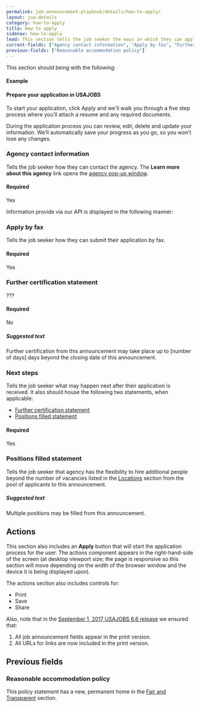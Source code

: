 ```yaml
---
permalink: job-announcement-playbook/details/how-to-apply/
layout: joa-details
category: how-to-apply
title: How to apply
sidenav: how-to-apply
lead: This section tells the job seeker the ways in which they can apply to this job.
current-fields: ["Agency contact information", "Apply by fax", "Further certification statement", "Positions filled statement", "Next steps"]
previous-fields: ["Reasonable accommodation policy"]
---
```


This section should being with the following:

#### Example

<div class="usajobs-recruitment-joa-playbook-details__suggested-text">
<h4>Prepare your application in USAJOBS</h4>
<p>
To start your application, click Apply and we'll walk you through a five step process where you’ll attach a resume and any required documents.
</p>
<p>
During the application process you can review, edit, delete and update your information. We’ll automatically save your progress as you go, so you won’t lose any changes.
</p>
</div>

### Agency contact information

Tells the job seeker how they can contact the agency. The **Learn more about this agency** link opens the [agency pop-up window](../details/overview/#agency-modal---current-fields).

#### Required
Yes

Information provide via our API is displayed in the following manner:

<div class="usajobs-recruitment-joa-playbook-details__example-img">
<amp-img src="{{ site.baseurl }}/assets/images/job-announcement-playbook/agency-contact-info-v6.6.png"
  srcset="{{ site.baseurl }}/assets/images/job-announcement-playbook/agency-contact-info-v6.6.png 768w,
  {{ site.baseurl }}/assets/images/job-announcement-playbook/agency-contact-info-v6.6-SM.png 100w"
  width="692"
  height="376"
  layout="responsive"
  alt="Agency contact information v6.6 example"></amp-img>
</div>

### Apply by fax

Tells the job seeker how they can submit their application by fax.

#### Required
Yes

### Further certification statement

???

#### Required
No

<div class="usajobs-recruitment-joa-playbook-details__suggested-text">
<h5>Suggested text</h5>
Further certification from this announcement may take place up to [number of days] days beyond the closing date of this announcement.
</div>

### Next steps

Tells the job seeker what may happen next after their application is received. It also should house the following two statements, when applicable:

* [Further certification statement](#futher-certification-statement)
* [Positions filled statement](#positions-filled-statement)

#### Required
Yes

### Positions filled statement

Tells the job seeker that agency has the flexibility to hire additional people beyond the number of vacancies listed in the [Locations](../locations/#Vacancies) section from the pool of applicants to this announcement.

<div class="usajobs-recruitment-joa-playbook-details__suggested-text">
<h5>Suggested text</h5>
Multiple positions may be filled from this announcement.
</div>

## Actions

This section also includes an **Apply** button that will start the application process for the user. The actions component appears in the right-hand-side of the screen (at desktop viewport size; the page is responsive so this section will move depending on the width of the browser window and the device it is being displayed upon).

The actions section also includes controls for:

* Print
* Save
* Share

Also, note that in the [September 1, 2017 USAJOBS 6.6 release](../../release-notes/v6.6) we ensured that:

1. All job announcement fields appear in the print version.
2. All URLs for links are now included in the print version.

## Previous fields

### Reasonable accommodation policy

This policy statement has a new, permanent home in the [Fair and Transparent](../fair-and-transparent/) section.
